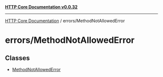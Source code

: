 [**HTTP Core Documentation v0.0.32**](../../README.md)

***

[HTTP Core Documentation](../../modules.md) / errors/MethodNotAllowedError

# errors/MethodNotAllowedError

## Classes

- [MethodNotAllowedError](classes/MethodNotAllowedError.md)
